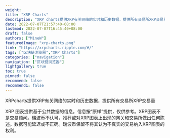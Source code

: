 ```yaml
---
weight: 
title: "XRP Charts"
description: "XRP charts提供XRP有关网络的实时和历史数据，提供所有交易所XRP交易量"
date: 2022-07-07T21:57:40+08:00
lastmod: 2022-07-07T16:45:40+08:00
draft: false
authors: ["MineW"]
featuredImage: "xrp-charts.png"
link: "https://xrpcharts.ripple.com/#/"
tags: ["区块链浏览器","XRP Charts"]
categories: ["navigation"]
navigation: ["区块链浏览器"]
lightgallery: true
toc: true
pinned: false
recommend: false
recommend1: false
---
```

XRPcharts提供XRP有关网络的实时和历史数据，提供所有交易所XRP交易量

XRP 图表提供基于公共数据的信息。信息按“原样”提供，仅供参考。XRP图表不是交易顾问。瑞波币不认可，推荐或对XRP图表上出现的网关和交易所做出任何陈述。数据可能延迟或不正确。瑞波币保留不将其认为不真实的交易纳入XRP图表的权利。